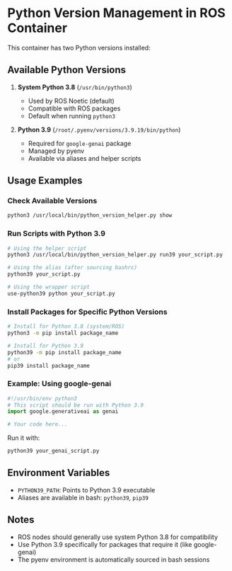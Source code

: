 # Python Version Management in ROS Container

This container has two Python versions installed:

## Available Python Versions

1. **System Python 3.8** (`/usr/bin/python3`)
   - Used by ROS Noetic (default)
   - Compatible with ROS packages
   - Default when running `python3`

2. **Python 3.9** (`/root/.pyenv/versions/3.9.19/bin/python`)
   - Required for `google-genai` package
   - Managed by pyenv
   - Available via aliases and helper scripts

## Usage Examples

### Check Available Versions
```bash
python3 /usr/local/bin/python_version_helper.py show
```

### Run Scripts with Python 3.9
```bash
# Using the helper script
python3 /usr/local/bin/python_version_helper.py run39 your_script.py

# Using the alias (after sourcing bashrc)
python39 your_script.py

# Using the wrapper script
use-python39 python your_script.py
```

### Install Packages for Specific Python Versions
```bash
# Install for Python 3.8 (system/ROS)
python3 -m pip install package_name

# Install for Python 3.9
python39 -m pip install package_name
# or
pip39 install package_name
```

### Example: Using google-genai
```python
#!/usr/bin/env python3
# This script should be run with Python 3.9
import google.generativeai as genai

# Your code here...
```

Run it with:
```bash
python39 your_genai_script.py
```

## Environment Variables

- `PYTHON39_PATH`: Points to Python 3.9 executable
- Aliases are available in bash: `python39`, `pip39`

## Notes

- ROS nodes should generally use system Python 3.8 for compatibility
- Use Python 3.9 specifically for packages that require it (like google-genai)
- The pyenv environment is automatically sourced in bash sessions

